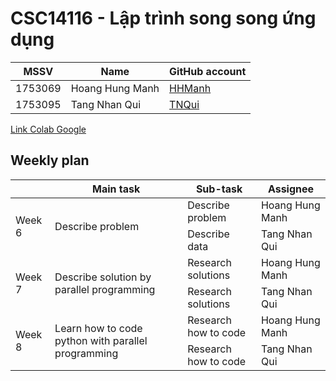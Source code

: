 # CSC14116 - Lập trình song song ứng dụng

| MSSV | Name |  GitHub account | 
| -------- | -------- | -------- | 
| 1753069   | Hoang Hung Manh | [HHManh](https://github.com/hungmanhhoang963) | 
| 1753095   | Tang Nhan Qui     | [TNQui](https://github.com/tangnhanqui) |
[Link Colab Google](https://colab.research.google.com/drive/1chhvJBdn_R1Cw_W3wu8YKQcWJGeSc_Qu?hl=vi#scrollTo=RAIwHarqEqg_&uniqifier=3)

## Weekly plan

<table class="wp">
  <thead>
    <tr>
      <th class="tg-0pky"></th>
      <th class="tg-rk9a">Main task</th>
      <th class="tg-rk9a">Sub-task</th>
      <th class="tg-rk9a">Assignee</th>
    </tr>
  </thead>
  <tbody>
    <tr>
      <td class="tg-9hil" rowspan="3">Week 6</td>
      <td class="tg-9wq8" rowspan="3">Describe problem</td>
    </tr>
    <tr>
      <td class="tg-0pky">Describe problem</td>
      <td class="tg-kgv7"></span>Hoang Hung Manh</td>
    </tr>
    <tr>
      <td class="tg-0pky">Describe data</td>
      <td class="tg-kgv7"></span>Tang Nhan Qui</td>
    </tr>
    <tr>
      <td class="tg-9hil" rowspan="3">Week 7</td>
      <td class="tg-9wq8" rowspan="3">Describe solution by parallel programming</td>
    </tr>
    <tr>
      <td class="tg-0pky">Research solutions</td>
      <td class="tg-kgv7"></span>Hoang Hung Manh</td>
    </tr>
    <tr>
      <td class="tg-0pky">Research solutions</td>
      <td class="tg-kgv7"></span>Tang Nhan Qui</td>
    </tr>
    <tr>
      <td class="tg-9hil" rowspan="3">Week 8</td>
      <td class="tg-9wq8" rowspan="3">Learn how to code python with parallel programming</td>
    </tr>
    <tr>
      <td class="tg-0pky">Research how to code</td>
      <td class="tg-kgv7"></span>Hoang Hung Manh</td>
    </tr>
    <tr>
      <td class="tg-0pky">Research how to code</td>
      <td class="tg-kgv7"></span>Tang Nhan Qui</td>
    </tr>
</tbody>
</table>
